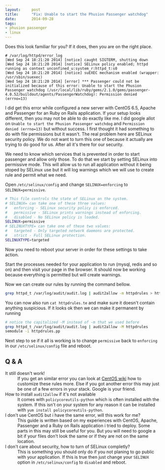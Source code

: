 ```yaml
---
layout:     post
title:      "Fix: Unable to start the Phusion Passenger watchdog"
date:       2014-09-28
tags:
- phusion passenger
- linux
---
```


Does this look familiar for you? If it does, then you are on the right place.


```
# /var/log/httpd/error_log
[Wed Sep 24 18:21:20 2014] [notice] caught SIGTERM, shutting down
[Wed Sep 24 18:21:20 2014] [notice] SELinux policy enabled; httpd running as context unconfined_u:system_r:httpd_t:s0
[Wed Sep 24 18:21:20 2014] [notice] suEXEC mechanism enabled (wrapper: /usr/sbin/suexec)
[Wed Sep 24 18:21:20 2014] [error] *** Passenger could not be initialized because of this error: Unable to start the Phusion Passenger watchdog (/usr/local/lib/ruby/gems/2.1.0/gems/passenger-4.0.52/buildout/agents/PassengerWatchdog): Permission denied (errno=13)
```

I did get this error while configured a new server with CentOS 6.5, Apache and
Passenger for an Ruby on Rails application. If your setup looks different, then
you may not be able to do exactly like me. I did google allot on `Unable
to start the Phusion Passenger watchdog` and `Permission denied (errno=13)` but
without success. I first thought it had something to do with file permissions
but it wasn't. The real problem here are SELinux security policy. We do not want
to turn this one of because it actually are trying to do good for us. After all
it's there for our security.

We need to know which services that is prevented in order to start passenger and
allow only those. To do that we start by setting SELinux into permissive mode.
This will allow us to run all application without it being stoped by SELinux use
but it will log warnings which we will use to create rule and permit what we need.

Open `/etc/selinux/config` and change `SELINUX=enforcing` to `SELINUX=permissive`.

```bash
# This file controls the state of SELinux on the system.
# SELINUX= can take one of these three values:
#   enforcing - SELinux security policy is enforced.
#   permissive - SELinux prints warnings instead of enforcing.
#   disabled - No SELinux policy is loaded.
SELINUX=permissive
# SELINUXTYPE= can take one of these two values:
#   targeted - Only targeted network daemons are protected.
#   strict - Full SELinux protection.
SELINUXTYPE=targeted
```

Now you need to reboot your server in order for these settings to take action.

Start the processes needed for your application to run (mysql, redis and so on)
and then visit your page in the browser. It should now be working because
everything is permitted but will create warnings.

Now we can create our rules by running the command bellow.

```bash
grep httpd_t /var/log/audit/audit.log | audit2allow -m httpdrules > httpdrules.te
```

You can now also run `cat httpdrules.te` and make sure it doesn't contain anything
suspicious. If it looks ok then we can make it permanent by running

```bash
# notice the capitalized -M instead of -m that we used before
grep httpd_t /var/log/audit/audit.log | audit2allow -M httpdrules
semodule -i httpdrules.pp
```

Next step to se if it all is working is to change `permissive` back to `enforcing`
in our `/etc/selinux/config` file and reboot.

## Q & A
<dl>
<dt>It still doesn't work!</dt>
<dd>
If you get an similar error you can look at <a href="http://wiki.centos.org/HowTos/SELinux#head-aa437f65e1c7873cddbafd9e9a73bbf9d102c072">CentOS wiki</a>
how to customize these rules more. Else if you got another error this may just be one of a few errors in your stack. Google is your friend.
<dd>

<dt>How to install <code>audit2allow</code> if it's not available</dt>
<dd>
It comes with <code>policycoreutils-python</code> which is often installed with the system.
If this isn't on your system for any reason it can be installed with <code>yum install policycoreutils-python</code>.
</dd>

<dt>I don't use CentOS but i have the same error, will this work for me?</dt>
<dd>
This guide is written based on my experiences with CentOS, Apache, Passenger and
a Ruby on Rails application i tried to deploy. Some parts in this may still be
useful for you. But you will need to google a bit if your files don't look the same or if
they are not on the same location.
</dd>

<dt>I don't care about security, how to turn of SELinux completly?</dt>
<dd>
This is something you should only do if you not planing to go public with your
application. If this is true then just change your <code>SELINUX</code> option
in <code>/etc/selinux/config</code> to <code>disabled</code> and reboot.
</dd>
</dl>
